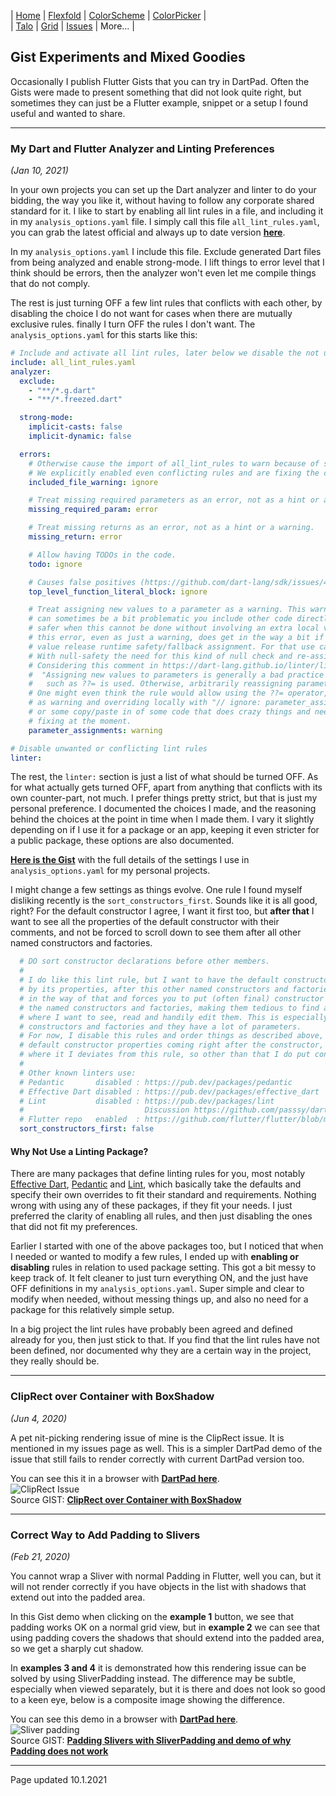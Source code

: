 | [Home](https://rydmike.com) | [Flexfold](flexfold) | [ColorScheme](colorscheme) | [ColorPicker](colorpicker) |  
| [Talo](talo)                | [Grid](gridview)     | [Issues](issues)           | More...                    |

## Gist Experiments and Mixed Goodies

Occasionally I publish Flutter Gists that you can try in DartPad. Often the Gists were made
to present something that did not look quite right, but sometimes they can just be a Flutter example, snippet or a
setup I found useful and wanted to share.

---

### My Dart and Flutter Analyzer and Linting Preferences
*(Jan 10, 2021)*

In your own projects you can set up the Dart analyzer and linter to do your bidding, the way you like it, 
without having to follow any corporate shared standard for it. I like to start by enabling all lint rules 
in a file, and including it in my `analysis_options.yaml` file. I simply call this file `all_lint_rules.yaml`,
you can grab the latest official and always up to date version
[**here**](https://dart-lang.github.io/linter/lints/options/options.html).

In my `analysis_options.yaml` I include this file. Exclude generated Dart files from being analyzed and enable 
strong-mode. I lift things to error level that I think should be errors, then the analyzer won't even 
let me compile things that do not comply.

The rest is just turning OFF a few lint rules that conflicts with each other, by disabling the choice I 
do not want for cases when there are mutually exclusive rules. finally I turn OFF the rules I don't want. 
The `analysis_options.yaml` for this starts like this:


```yaml
# Include and activate all lint rules, later below we disable the not used or desired ones.
include: all_lint_rules.yaml
analyzer:
  exclude:
    - "**/*.g.dart"
    - "**/*.freezed.dart"

  strong-mode:
    implicit-casts: false
    implicit-dynamic: false

  errors:
    # Otherwise cause the import of all_lint_rules to warn because of some rules conflicts.
    # We explicitly enabled even conflicting rules and are fixing the conflicts in this file.
    included_file_warning: ignore

    # Treat missing required parameters as an error, not as a hint or a warning.
    missing_required_param: error

    # Treat missing returns as an error, not as a hint or a warning.
    missing_return: error

    # Allow having TODOs in the code.
    todo: ignore

    # Causes false positives (https://github.com/dart-lang/sdk/issues/41571
    top_level_function_literal_block: ignore

    # Treat assigning new values to a parameter as a warning. This warning rule or even more so if set to an error,
    # can sometimes be a bit problematic you include other code directly that does it a lot. It does however, make code
    # safer when this cannot be done without involving an extra local variable for clarity and safety. Enabling
    # this error, even as just a warning, does get in the way a bit if all you want to do is a null to default
    # value release runtime safety/fallback assignment. For that use case you have to add a local rule override.
    # With null-safety the need for this kind of null check and re-assignment to default if null, pretty much goes away.
    # Considering this comment in https://dart-lang.github.io/linter/lints/parameter_assignments.html:
    #  "Assigning new values to parameters is generally a bad practice unless an operator
    #   such as ??= is used. Otherwise, arbitrarily reassigning parameters is usually a mistake."
    # One might even think the rule would allow using the ??= operator, but it does not. For now just keeping this lint
    # as warning and overriding locally with "// ignore: parameter_assignments" when I need it for the "??=" operator,
    # or some copy/paste in of some code that does crazy things and needs it too and that I don't want to deal with
    # fixing at the moment.
    parameter_assignments: warning

# Disable unwanted or conflicting lint rules
linter:
```
The rest, the `linter:` section is just a list of what should be turned OFF. As for what actually gets turned OFF, 
apart from anything that conflicts with its own 
counter-part, not much. I prefer things pretty strict, but that is just my personal preference. I documented the choices
I made, and the reasoning behind the choices at the point in time when I made them. I vary it slightly depending on if I
use it for a package or an app, keeping it even stricter for a public package, these options are also documented.

[**Here is the Gist**](https://gist.github.com/rydmike/fdb53ddd933c37d20e6f3188a936cd4c) with the full details of the 
settings I use in `analysis_options.yaml` for my personal projects.

I might change a few settings as things evolve. One rule I found myself disliking recently is
the `sort_constructors_first`. Sounds like it is all good, right? For the default constructor I agree, I want it first
too, but **after that** I want to see all the properties of the default constructor with their comments, and not be 
forced to scroll down to see them after all other named constructors and factories.

```yaml
  # DO sort constructor declarations before other members.
  #
  # I do like this lint rule, but I want to have the default constructor first, followed
  # by its properties, after this other named constructors and factories. This rule gets
  # in the way of that and forces you to put (often final) constructor properties after all
  # the named constructors and factories, making them tedious to find and disconnected from
  # where I want to see, read and handily edit them. This is especially the case if there are many
  # constructors and factories and they have a lot of parameters.
  # For now, I disable this rules and order things as described above, which apart from the
  # default constructor properties coming right after the constructor, is the only minor point
  # where it I deviates from this rule, so other than that I do put constructors first.
  #
  # Other known linters use:
  # Pedantic       disabled : https://pub.dev/packages/pedantic
  # Effective Dart disabled : https://pub.dev/packages/effective_dart
  # Lint           disabled : https://pub.dev/packages/lint
  #                           Discussion https://github.com/passsy/dart-lint/issues/1
  # Flutter repo   enabled  : https://github.com/flutter/flutter/blob/master/analysis_options.yaml
  sort_constructors_first: false
```

#### Why Not Use a Linting Package?

There are many packages that define linting rules for you, most notably 
[Effective Dart](https://pub.dev/packages/effective_dart), [Pedantic](https://pub.dev/packages/pedantic) and 
[Lint](https://pub.dev/packages/lint), which basically take the defaults and specify their own overrides 
to fit their standard and requirements. Nothing wrong with using any of these packages, if they fit your needs. I 
just preferred the clarity of enabling all rules, and then just disabling the ones that did not fit my preferences. 

Earlier I started with one of the above packages too, but I noticed that when I needed or wanted to modify a few 
rules, I ended up with **enabling or disabling** rules in relation to used package setting. This got a bit messy
to keep track of. It felt cleaner to just turn everything ON, and the just have OFF definitions in my 
`analysis_options.yaml`. Super simple and clear to modify when needed, without messing things up, and also no need for 
a package for this relatively simple setup.

In a big project the lint rules have probably been agreed and defined already for you, then just stick to that. If you
find that the lint rules have not been defined, nor documented why they are a certain way in the project, they really 
should be.

---

### ClipRect over Container with BoxShadow
*(Jun 4, 2020)*

A pet nit-picking rendering issue of mine is the ClipRect issue. It is mentioned in my issues page as well. This
is a simpler DartPad demo of the issue that still fails to render correctly with current DartPad version too.

You can see this it in a browser with [**DartPad here**](https://www.dartpad.dev/0c6a2412cb3222a02e25cfead9ba8d29?).  
<img src="https://rydmike.com/assets/ClipRectIssue.png?raw=true" alt="ClipRect Issue"/>  
Source GIST: [**ClipRect over Container with BoxShadow**](https://gist.github.com/rydmike/0c6a2412cb3222a02e25cfead9ba8d29)

---
### Correct Way to Add Padding to Slivers
*(Feb 21, 2020)*

You cannot wrap a Sliver with normal Padding in Flutter, well you can, but it will not render correctly if
you have objects in the list with shadows that extend out into the padded area.

In this Gist demo when clicking on the **example 1** button, we see that padding works OK on a
normal grid view, but in **example 2** we can see that using padding covers the shadows that should
extend into the padded area, so we get a sharply cut shadow.

In **examples 3 and 4** it is demonstrated how this rendering issue can be solved by using SliverPadding instead.
The difference may be subtle, especially when viewed separately, but it is there and does not look so good to a 
keen eye, below is a composite image showing the difference.

You can see this demo in a browser with [**DartPad here**](https://www.dartpad.dev/e199cb754fc08f4e1500efc96e322eee?).  
<img src="https://rydmike.com/assets/sliverpadding.png?raw=true" alt="Sliver padding"/>  
Source GIST: [**Padding Slivers with SliverPadding and demo of why Padding does not work**](https://gist.github.com/rydmike/e199cb754fc08f4e1500efc96e322eee)  


---
Page updated 10.1.2021